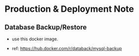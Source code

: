# Production & Deployment Note

## Database Backup/Restore

  - use this docker image.

  - ref: https://hub.docker.com/r/databack/mysql-backup
